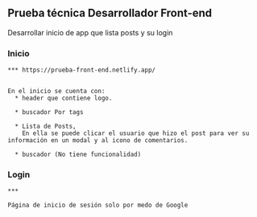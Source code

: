 ## Prueba técnica Desarrollador Front-end #
Desarrollar inicio de app que lista posts y su login

### Inicio

```
*** https://prueba-front-end.netlify.app/


En el inicio se cuenta con:
  * header que contiene logo.

  * buscador Por tags

  * Lista de Posts,
    En ella se puede clicar el usuario que hizo el post para ver su información en un modal y al icono de comentarios.

  * buscador (No tiene funcionalidad)

```

### Login

```
***

Página de inicio de sesión solo por medo de Google

```
